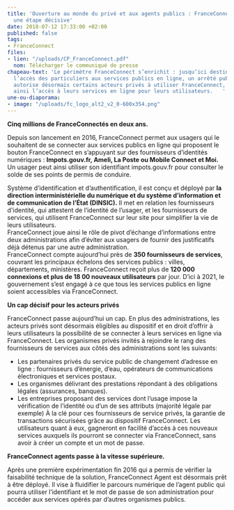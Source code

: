 ```yaml
---
title: 'Ouverture au monde du privé et aux agents publics : FranceConnect franchit
  une étape décisive'
date: 2018-07-12 17:33:00 +02:00
published: false
tags:
- FranceConnect
files:
- lien: "/uploads/CP_FranceConnect.pdf"
  nom: Télécharger le communiqué de presse 
chapeau-text: 'Le périmètre FranceConnect s’enrichit : jusqu’ici destiné à faciliter
  l’accès des particuliers aux services publics en ligne, un arrêté publié ce jour
  autorise désormais certains acteurs privés à utiliser FranceConnect, et à faciliter
  ainsi l’accès à leurs services en ligne pour leurs utilisateurs.   '
une-ou-diaporama:
- image: "/uploads/fc_logo_alt2_v2_0-600x354.png"
---
```


**Cinq millions de FranceConnectés en deux ans.**
 
Depuis son lancement en 2016, FranceConnect permet aux usagers qui le souhaitent de se connecter aux services publics en ligne qui proposent le bouton FranceConnect en s’appuyant sur des fournisseurs d’identités numériques : **Impots.gouv.fr, Ameli, La Poste ou Mobile Connect et Moi.** Un usager peut ainsi utiliser son identifiant impots.gouv.fr pour consulter le solde de ses points de permis de conduire. 

Système d’identification et d’authentification, il est conçu et déployé par **la direction interministérielle du numérique et du système d’information et de communication de l’État (DINSIC).** Il met en relation les fournisseurs d'identité, qui attestent de l’identité de l’usager, et les fournisseurs de services, qui utilisent FranceConnect sur leur site pour simplifier la vie de leurs utilisateurs.  
FranceConnect joue ainsi le rôle de pivot d’échange d’informations entre deux administrations afin d’éviter aux usagers de fournir des justificatifs déjà détenus par une autre administration.  
FranceConnect compte aujourd’hui près de **350 fournisseurs de services**, couvrant les principaux échelons des services publics : villes, départements, ministères. FranceConnect reçoit plus de **120 000 connexions et plus de 18 00 nouveaux utilisateurs** par jour. D’ici à 2021, le gouvernement s’est engagé à ce que tous les services publics en ligne soient accessibles via FranceConnect. 

**Un cap décisif pour les acteurs privés** 

FranceConnect passe aujourd’hui un cap. En plus des administrations, les acteurs privés sont désormais éligibles au dispositif et en droit d’offrir à leurs utilisateurs la possibilité de se connecter à leurs services en ligne via FranceConnect.  Les organismes privés invités à rejoindre le rang des fournisseurs de services aux côtés des administrations sont les suivants:  
* Les partenaires privés du service public de changement d’adresse en ligne : fournisseurs d’énergie, d’eau, opérateurs de communications électroniques et services postaux. 
* Les organismes délivrant des prestations répondant à des obligations légales (assurances, banques). 
* Les entreprises proposant des services dont l’usage impose la vérification de l’identité ou d’un de ses attributs (majorité légale par exemple) 
À la clé pour ces fournisseurs de service privés, la garantie de transactions sécurisées grâce au dispositif FranceConnect. Les utilisateurs quant à eux, gagneront en facilité d’accès à ces nouveaux services auxquels ils pourront se connecter via FranceConnect, sans avoir à créer un compte et un mot de passe.  
 
**FranceConnect agents passe à la vitesse supérieure.**
 
Après une première expérimentation fin 2016 qui a permis de vérifier la faisabilité technique de la solution, FranceConnect Agent est désormais prêt à être déployé. Il vise à fluidifier le parcours numérique de l’agent public qui pourra utiliser l’identifiant et le mot de passe de son administration pour accéder aux services opérés par d’autres organismes publics.
